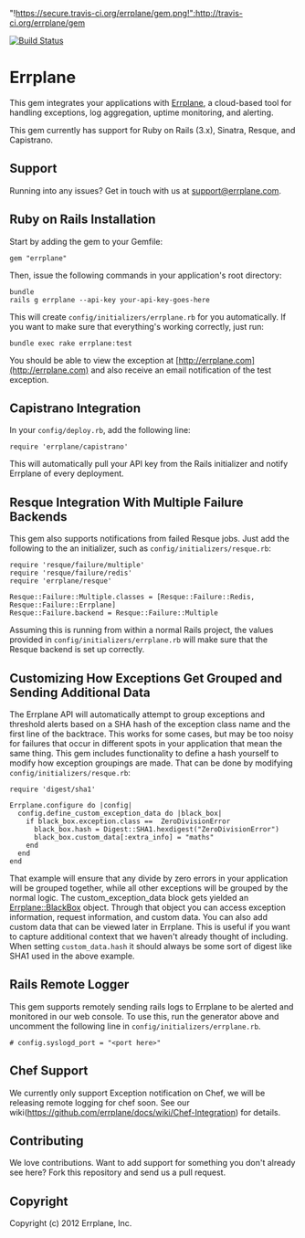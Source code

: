 "!https://secure.travis-ci.org/errplane/gem.png!":http://travis-ci.org/errplane/gem

[![Build Status](https://secure.travis-ci.org/errplane/gem.png)](http://travis-ci.org/errplane/[gem])

Errplane
========

This gem integrates your applications with [Errplane](http://errplane.com), a cloud-based tool for handling exceptions, log aggregation, uptime monitoring, and alerting.

This gem currently has support for Ruby on Rails (3.x), Sinatra, Resque, and Capistrano.

Support
-------

Running into any issues? Get in touch with us at [support@errplane.com](mailto:support@errplane.com).

Ruby on Rails Installation
--------------------------

Start by adding the gem to your Gemfile:

    gem "errplane"

Then, issue the following commands in your application's root directory:

    bundle
    rails g errplane --api-key your-api-key-goes-here

This will create `config/initializers/errplane.rb` for you automatically. If you want to make sure that everything's working correctly, just run:

    bundle exec rake errplane:test

You should be able to view the exception at [http://errplane.com](http://errplane.com) and also receive an email notification of the test exception.

Capistrano Integration
----------------------

In your `config/deploy.rb`, add the following line:

    require 'errplane/capistrano'

This will automatically pull your API key from the Rails initializer and notify Errplane of every deployment.

Resque Integration With Multiple Failure Backends
-------------------------------------------------

This gem also supports notifications from failed Resque jobs. Just add the following to the an initializer, such as `config/initializers/resque.rb`:

    require 'resque/failure/multiple'
    require 'resque/failure/redis'
    require 'errplane/resque'

    Resque::Failure::Multiple.classes = [Resque::Failure::Redis, Resque::Failure::Errplane]
    Resque::Failure.backend = Resque::Failure::Multiple

Assuming this is running from within a normal Rails project, the values provided in `config/initializers/errplane.rb` will make sure that the Resque backend is set up correctly.

Customizing How Exceptions Get Grouped and Sending Additional Data
------------------------------------------------------------------

The Errplane API will automatically attempt to group exceptions and threshold alerts based on a SHA hash of the exception class name and the first line of the backtrace. This works for some cases, but may be too noisy for failures that occur in different spots in your application that mean the same thing. This gem includes functionality to define a hash yourself to modify how exception groupings are made. That can be done by modifying `config/initializers/resque.rb`:

    require 'digest/sha1'

    Errplane.configure do |config|
      config.define_custom_exception_data do |black_box|
        if black_box.exception.class ==  ZeroDivisionError
          black_box.hash = Digest::SHA1.hexdigest("ZeroDivisionError")
          black_box.custom_data[:extra_info] = "maths"
        end
      end
    end

That example will ensure that any divide by zero errors in your application will be grouped together, while all other exceptions will be grouped by the normal logic. The custom_exception_data block gets yielded an [Errplane::BlackBox](https://github.com/errplane/gem/blob/master/lib/errplane/black_box.rb) object. Through that object you can access exception information, request information, and custom data. You can also add custom data that can be viewed later in Errplane. This is useful if you want to capture additional context that we haven't already thought of including. When setting `custom_data.hash` it should always be some sort of digest like SHA1 used in the above example.

Rails Remote Logger
-------------------

This gem supports remotely sending rails logs to Errplane to be alerted and monitored in our web console. To use this, run the generator above and uncomment the following line in `config/initializers/errplane.rb`.

    # config.syslogd_port = "<port here>"

Chef Support
------------

We currently only support Exception notification on Chef, we will be releasing remote logging for chef soon. See our wiki(https://github.com/errplane/docs/wiki/Chef-Integration) for details.



Contributing
------------

We love contributions. Want to add support for something you don't already see here? Fork this repository and send us a pull request.

Copyright
---------

Copyright (c) 2012 Errplane, Inc.
